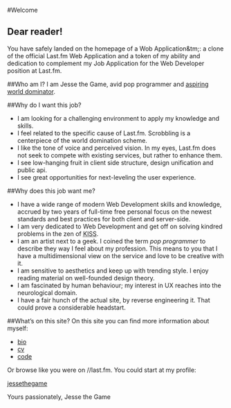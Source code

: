 #Welcome

## Dear reader!
You have safely landed on the homepage of a Wob Application&tm;: a clone of
the official Last.fm Web Application and a token of my ability and dedication
to complement my Job Application for the Web Developer position at Last.fm.

##Who am I?
I am Jesse the Game, avid pop programmer and [aspiring world dominator](#/thegame).

##Why do I want this job?
* I am looking for a challenging environment to apply my knowledge and skills.
* I feel related to the specific cause of Last.fm. Scrobbling is a centerpiece
  of the world domination scheme.
* I like the tone of voice and perceived vision. In my eyes, Last.fm does not
  seek to compete with existing services, but rather to enhance them.
* I see low-hanging fruit in client side structure, design unification and
  public api.
* I see great opportunities for next-leveling the user experience.

##Why does this job want me?
* I have a wide range of modern Web Development skills and knowledge,
  accrued by two years of full-time free personal focus on the newest standards
  and best practices for both client and server-side.
* I am very dedicated to Web Development and get off on solving kindred problems
  in the zen of <abbr title="Keep It Short &amp; Sexy">KISS</abbr>.
* I am an artist next to a geek. I coined the term *pop programmer* to
  describe they way I feel about my profession. This means to you that I
  have a multidimensional view on the service and love to be creative with it.
* I am sensitive to aesthetics and keep up with trending style. I enjoy
  reading material on well-founded design theory.
* I am fascinated by human behaviour; my interest in UX reaches into the
  neurological domain.
* I have a fair hunch of the actual site, by reverse engineering it. That could
  prove a considerable headstart.

##What&rsquo;s on this site?
On this site you can find more information about myself:

* [bio](#/bio)
* [cv](#/cv)
* [code](#/code)

Or browse like you were on //last.fm. You could start at my profile:

[jessethegame](#/user/jessethegame)

Yours passionately,
Jesse the Game


